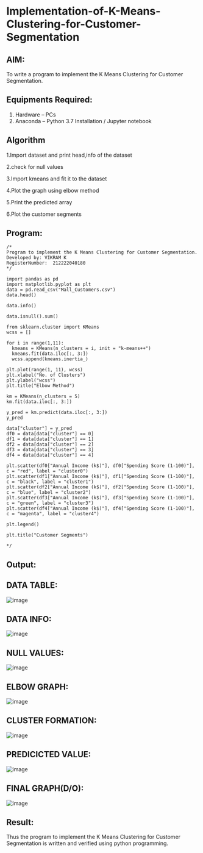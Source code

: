 # Implementation-of-K-Means-Clustering-for-Customer-Segmentation

## AIM:
To write a program to implement the K Means Clustering for Customer Segmentation.

## Equipments Required:
1. Hardware – PCs
2. Anaconda – Python 3.7 Installation / Jupyter notebook

## Algorithm
1.Import dataset and print head,info of the dataset

2.check for null values

3.Import kmeans and fit it to the dataset

4.Plot the graph using elbow method

5.Print the predicted array

6.Plot the customer segments 

## Program:
```
/*
Program to implement the K Means Clustering for Customer Segmentation.
Developed by: VIKRAM K
RegisterNumber:  212222040180
*/
```

```/*
import pandas as pd
import matplotlib.pyplot as plt
data = pd.read_csv("Mall_Customers.csv")
data.head()

data.info()

data.isnull().sum()

from sklearn.cluster import KMeans
wcss = []

for i in range(1,11):
  kmeans = KMeans(n_clusters = i, init = "k-means++")
  kmeans.fit(data.iloc[:, 3:])
  wcss.append(kmeans.inertia_)
  
plt.plot(range(1, 11), wcss)
plt.xlabel("No. of Clusters")
plt.ylabel("wcss")
plt.title("Elbow Method")

km = KMeans(n_clusters = 5)
km.fit(data.iloc[:, 3:])

y_pred = km.predict(data.iloc[:, 3:])
y_pred

data["cluster"] = y_pred
df0 = data[data["cluster"] == 0]
df1 = data[data["cluster"] == 1]
df2 = data[data["cluster"] == 2]
df3 = data[data["cluster"] == 3]
df4 = data[data["cluster"] == 4]

plt.scatter(df0["Annual Income (k$)"], df0["Spending Score (1-100)"], c = "red", label = "cluster0")
plt.scatter(df1["Annual Income (k$)"], df1["Spending Score (1-100)"], c = "black", label = "cluster1")
plt.scatter(df2["Annual Income (k$)"], df2["Spending Score (1-100)"], c = "blue", label = "cluster2")
plt.scatter(df3["Annual Income (k$)"], df3["Spending Score (1-100)"], c = "green", label = "cluster3")
plt.scatter(df4["Annual Income (k$)"], df4["Spending Score (1-100)"], c = "magenta", label = "cluster4")

plt.legend()

plt.title("Customer Segments")

*/
```

## Output:

## DATA TABLE:

![image](https://github.com/VIKRAMK21062005/Implementation-of-K-Means-Clustering-for-Customer-Segmentation/assets/120624033/55d18106-ef33-4cef-8510-9c374c737f91)

## DATA INFO:

![image](https://github.com/VIKRAMK21062005/Implementation-of-K-Means-Clustering-for-Customer-Segmentation/assets/120624033/cb854d51-b8b7-4cde-b1ca-73540c6bfab7)

## NULL VALUES:

![image](https://github.com/VIKRAMK21062005/Implementation-of-K-Means-Clustering-for-Customer-Segmentation/assets/120624033/a2617441-875f-4775-9e53-4e03cdc863bc)

## ELBOW GRAPH:

 ![image](https://github.com/VIKRAMK21062005/Implementation-of-K-Means-Clustering-for-Customer-Segmentation/assets/120624033/22d712c2-057e-4c92-8be6-6723d9c21c7e)

## CLUSTER FORMATION:

![image](https://github.com/VIKRAMK21062005/Implementation-of-K-Means-Clustering-for-Customer-Segmentation/assets/120624033/66a464b7-79e7-460f-be6d-d71fc727ebd5)

## PREDICICTED VALUE:

 ![image](https://github.com/VIKRAMK21062005/Implementation-of-K-Means-Clustering-for-Customer-Segmentation/assets/120624033/b5b71cf3-5596-4dec-961e-817c265e97e2)

## FINAL GRAPH(D/O):

![image](https://github.com/VIKRAMK21062005/Implementation-of-K-Means-Clustering-for-Customer-Segmentation/assets/120624033/b747264e-f7b0-49f0-9a8c-d949451db886)

## Result:
Thus the program to implement the K Means Clustering for Customer Segmentation is written and verified using python programming.
